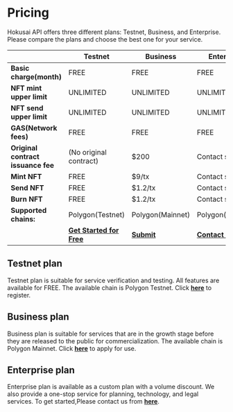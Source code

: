 # Pricing

Hokusai API offers three different plans: Testnet, Business, and Enterprise.  
Please compare the plans and choose the best one for your service.

 |  | **Testnet** | **Business** | **Enterprise** |
| --- | --- | --- | --- |
| **Basic charge(month)** | FREE | FREE | FREE |
| **NFT mint upper limit** | UNLIMITED | UNLIMITED | UNLIMITED |
| **NFT send upper limit** | UNLIMITED | UNLIMITED | UNLIMITED |
| **GAS(Network fees)** | FREE | FREE | FREE |
| **Original contract issuance fee** | (No original contract) | $200 | Contact sales |
| **Mint NFT** | FREE | $9/tx | Contact sales |
| **Send NFT** | FREE | $1.2/tx | Contact sales |
| **Burn NFT** | FREE | $1.2/tx | Contact sales |
| **Supported chains:** | Polygon(Testnet) | Polygon(Mainnet) | Polygon(Mainnet) |
| | [**Get Started for Free**](https://0xhokusai.notion.site/Plolygon-Testnet-42bda92114ef4c28833e38fbc6fa04e0)| [**Submit**](https://0xhokusai.notion.site/Plolygon-Testnet-42bda92114ef4c28833e38fbc6fa04e0) | [**Contact sales**](https://hokusai.app/contact) |

## Testnet plan

Testnet plan is suitable for service verification and testing. All features are available for FREE. The available chain is Polygon Testnet.
Click **[here](https://www.notion.so/Plolygon-Testnet-42bda92114ef4c28833e38fbc6fa04e0)** to register.

## Business plan

Business plan is suitable for services that are in the growth stage before they are released to the public for commercialization. The available chain is Polygon Mainnet.
Click **[here](https://www.notion.so/Polygon-Mainnet-8b29f247de5b46e4900797ed4ab3818e)** to apply for use.

## Enterprise plan

Enterprise plan is available as a custom plan with a volume discount. We also provide a one-stop service for planning, technology, and legal services. To get started,Please contact us from **[here](https://hokusai.app/contact)**.


